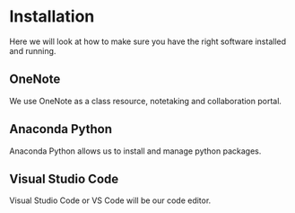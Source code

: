 # Installation

Here we will look at how to make sure you have the right
software installed and running.

## OneNote

We use OneNote as a class resource, notetaking and
collaboration portal.

## Anaconda Python

Anaconda Python allows us to install and manage python
packages.

## Visual Studio Code

Visual Studio Code or VS Code will be our code editor.
